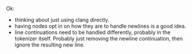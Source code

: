 Ok:
- thinking about just using clang directly.
- having nodes opt in on how they are to handle newlines is a good idea.
- line continuations need to be handled differently, probably in the tokenizer itself. Probably just removing the newline continuation, then ignore the resulting new line.